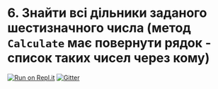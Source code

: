 # 6. Знайти всі дільники заданого шестизначного числа (метод ```Calculate``` має повернути рядок - список таких чисел через кому)

[![Run on Repl.it](https://repl.it/badge/github/ppc-ntu-khpi/identifiers-types-starter)](https://repl.it/github/batl64/identifiers-types-starter) [![Gitter](https://badges.gitter.im/PPC-SE-2020/OOP.svg)](https://gitter.im/PPC-SE-2020/OOP?utm_source=badge&utm_medium=badge&utm_campaign=pr-badge)

